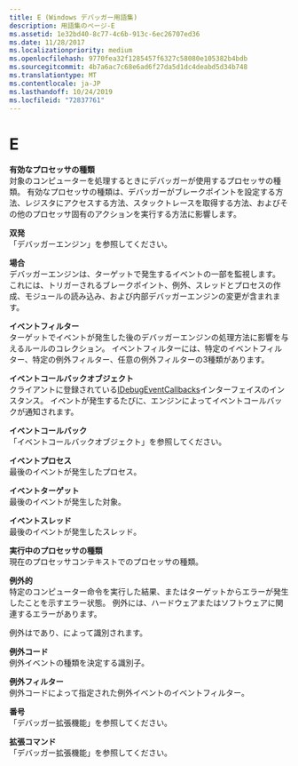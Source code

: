```yaml
---
title: E (Windows デバッガー用語集)
description: 用語集のページ-E
ms.assetid: 1e32bd40-8c77-4c6b-913c-6ec26707ed36
ms.date: 11/28/2017
ms.localizationpriority: medium
ms.openlocfilehash: 9770fea32f1285457f6327c58080e105382b4bdb
ms.sourcegitcommit: 4b7a6ac7c68e6ad6f27da5d1dc4deabd5d34b748
ms.translationtype: MT
ms.contentlocale: ja-JP
ms.lasthandoff: 10/24/2019
ms.locfileid: "72837761"
---
```

# <a name="e"></a>E


<span id="effective_processor_type"></span><span id="EFFECTIVE_PROCESSOR_TYPE"></span>**有効なプロセッサの種類**  
対象のコンピューターを処理するときにデバッガーが使用するプロセッサの種類。 有効なプロセッサの種類は、デバッガーがブレークポイントを設定する方法、レジスタにアクセスする方法、スタックトレースを取得する方法、およびその他のプロセッサ固有のアクションを実行する方法に影響します。

<span id="engine"></span><span id="ENGINE"></span>**双発**  
「デバッガーエンジン」を参照してください。

<span id="event"></span><span id="EVENT"></span>**場合**  
デバッガーエンジンは、ターゲットで発生するイベントの一部を監視します。 これには、トリガーされるブレークポイント、例外、スレッドとプロセスの作成、モジュールの読み込み、および内部デバッガーエンジンの変更が含まれます。

<span id="event_filter"></span><span id="EVENT_FILTER"></span>**イベントフィルター**  
ターゲットでイベントが発生した後のデバッガーエンジンの処理方法に影響を与えるルールのコレクション。 イベントフィルターには、特定のイベントフィルター、特定の例外フィルター、任意の例外フィルターの3種類があります。

<span id="event_callback_objects"></span><span id="EVENT_CALLBACK_OBJECTS"></span>**イベントコールバックオブジェクト**  
クライアントに登録されている[IDebugEventCallbacks](https://docs.microsoft.com/windows-hardware/drivers/ddi/dbgeng/nn-dbgeng-idebugeventcallbacks)インターフェイスのインスタンス。 イベントが発生するたびに、エンジンによってイベントコールバックが通知されます。

<span id="event_callbacks"></span><span id="EVENT_CALLBACKS"></span>**イベントコールバック**  
「イベントコールバックオブジェクト」を参照してください。

<span id="event_process"></span><span id="EVENT_PROCESS"></span>**イベントプロセス**  
最後のイベントが発生したプロセス。

<span id="event_target"></span><span id="EVENT_TARGET"></span>**イベントターゲット**  
最後のイベントが発生した対象。

<span id="event_thread"></span><span id="EVENT_THREAD"></span>**イベントスレッド**  
最後のイベントが発生したスレッド。

<span id="executing_processor_type"></span><span id="EXECUTING_PROCESSOR_TYPE"></span>**実行中のプロセッサの種類**  
現在のプロセッサコンテキストでのプロセッサの種類。

<span id="exception"></span><span id="EXCEPTION"></span>**例外的**  
特定のコンピューター命令を実行した結果、またはターゲットからエラーが発生したことを示すエラー状態。 例外には、ハードウェアまたはソフトウェアに関連するエラーがあります。

例外はであり、によって識別されます。

<span id="exception_code"></span><span id="EXCEPTION_CODE"></span>**例外コード**  
例外イベントの種類を決定する識別子。

<span id="exception_filter"></span><span id="EXCEPTION_FILTER"></span>**例外フィルター**  
例外コードによって指定された例外イベントのイベントフィルター。

<span id="extension"></span><span id="EXTENSION"></span>**番号**  
「デバッガー拡張機能」を参照してください。

<span id="extension_command"></span><span id="EXTENSION_COMMAND"></span>**拡張コマンド**  
「デバッガー拡張機能」を参照してください。

 

 





